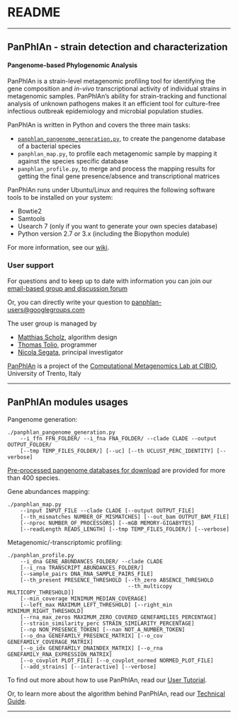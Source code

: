 # README #

----

## PanPhlAn - strain detection and characterization

#### Pangenome-based Phylogenomic Analysis 

PanPhlAn is a strain-level metagenomic profiling tool
for identifying the gene composition and *in-vivo* transcriptional activity of individual strains
in metagenomic samples. PanPhlAn’s ability for strain-tracking and functional analysis of unknown
pathogens makes it an efficient tool for culture-free infectious outbreak epidemiology and
microbial population studies.

PanPhlAn is written in Python and covers the three main tasks:

* [`panphlan_pangenome_generation.py`](https://bitbucket.org/CibioCM/panphlan/wiki/panphlan_pangenome_generation), to create the pangenome database of a bacterial species
* `panphlan_map.py`, to profile each metagenomic sample by mapping it against the species specific database
* `panphlan_profile.py`, to merge and process the mapping results for getting the final gene presence/absence and transcriptional matrices

PanPhlAn runs under Ubuntu/Linux and requires the following software tools to be installed on your system:

* Bowtie2 
* Samtools
* Usearch 7 (only if you want to generate your own species database)
* Python version 2.7 or 3.x (including the Biopython module) 

For more information, see our [wiki](https://bitbucket.org/CibioCM/panphlan/wiki).

### User support ###

For questions and to keep up to date with information you can join our [email-based group and discussion forum](https://groups.google.com/forum/#!forum/panphlan-users) 

Or, you can directly write your question to [panphlan-users@googlegroups.com](mailto:panphlan-users@googlegroups.com)

The user group is managed by

* [Matthias Scholz](http://www.matthias-scholz.de/), algorithm design
* [Thomas Tolio](https://www.linkedin.com/in/thomastolio), programmer
* [Nicola Segata](http://segatalab.cibio.unitn.it/), principal investigator

[PanPhlAn](http://segatalab.cibio.unitn.it/tools/panphlan/) is a project of the [Computational Metagenomics Lab at CIBIO](http://segatalab.cibio.unitn.it/), University of Trento, Italy

----

## PanPhlAn modules usages

Pangenome generation:

```
./panphlan_pangenome_generation.py
    --i_ffn FFN_FOLDER/ --i_fna FNA_FOLDER/ --clade CLADE --output OUTPUT_FOLDER/
    [--tmp TEMP_FILES_FOLDER/] [--uc] [--th UCLUST_PERC_IDENTITY] [--verbose]
```
[Pre-processed pangenome databases for download](https://bitbucket.org/CibioCM/panphlan/wiki/Pangenome%20databases) are provided for more than 400 species.


Gene abundances mapping:

```
./panphlan_map.py
    --input INPUT_FILE --clade CLADE [--output OUTPUT_FILE]
    [--th_mismatches NUMBER_OF_MISMATCHES] [--out_bam OUTPUT_BAM_FILE]
    [--nproc NUMBER_OF_PROCESSORS] [--mGB MEMORY-GIGABYTES]
    [--readLength READS_LENGTH] [--tmp TEMP_FILES_FOLDER/] [--verbose]
```

Metagenomic/-transcriptomic profiling:

```
./panphlan_profile.py
    --i_dna GENE_ABUNDANCES_FOLDER/ --clade CLADE
    [--i_rna TRANSCRIPT_ABUNDANCES_FOLDER/]
    [--sample_pairs DNA_RNA_SAMPLE_PAIRS_FILE]
    [--th_present PRESENCE_THRESHOLD [--th_zero ABSENCE_THRESHOLD
                                      --th_multicopy MULTICOPY_THRESHOLD]]
    [--min_coverage MINIMUM_MEDIAN_COVERAGE]
    [--left_max MAXIMUM_LEFT_THRESHOLD] [--right_min MINIMUM_RIGHT_THRESHOLD]
    [--rna_max_zeros MAXIMUM_ZERO_COVERED_GENEFAMILIES_PERCENTAGE]
    [--strain_similarity_perc STRAIN_SIMILARITY_PERCENTAGE]
    [--np NON_PRESENCE_TOKEN] [--nan NOT_A_NUMBER_TOKEN]
    [--o_dna GENEFAMILY_PRESENCE_MATRIX] [--o_cov GENEFAMILY_COVERAGE_MATRIX]
    [--o_idx GENEFAMILY_DNAINDEX_MATRIX] [--o_rna GENEFAMILY_RNA_EXPRESSION_MATRIX]
    [--o_covplot PLOT_FILE] [--o_covplot_normed NORMED_PLOT_FILE]
    [--add_strains] [--interactive] [--verbose]
```


To find out more about how to use PanPhlAn, read our [User Tutorial](https://bitbucket.org/CibioCM/panphlan/wiki/Tutorial).

Or, to learn more about the algorithm behind PanPhlAn, read our [Technical Guide](https://bitbucket.org/CibioCM/panphlan/wiki/Home).

----